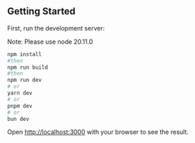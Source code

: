## Getting Started

First, run the development server:

Note: Please use node 20.11.0

```bash
npm install
#then
npm run build
#then
npm run dev
# or
yarn dev
# or
pnpm dev
# or
bun dev
```

Open [http://localhost:3000](http://localhost:3000) with your browser to see the result.
